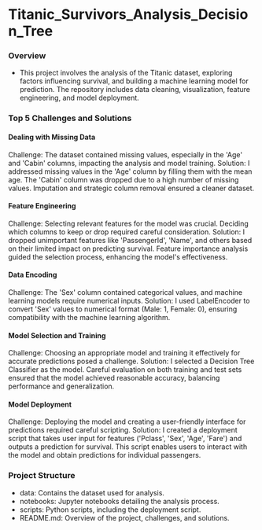 # Titanic_Survivors_Analysis_Decision_Tree
### Overview
- This project involves the analysis of the Titanic dataset, exploring factors influencing survival, and building a machine learning model for prediction. The repository includes data cleaning, visualization, feature engineering, and model deployment.
### Top 5 Challenges and Solutions
 #### Dealing with Missing Data
Challenge: The dataset contained missing values, especially in the 'Age' and 'Cabin' columns, impacting the analysis and model training.
Solution: I addressed missing values in the 'Age' column by filling them with the mean age. The 'Cabin' column was dropped due to a high number of missing values. Imputation and strategic column removal ensured a cleaner dataset.
#### Feature Engineering
Challenge: Selecting relevant features for the model was crucial. Deciding which columns to keep or drop required careful consideration.
Solution: I dropped unimportant features like 'PassengerId', 'Name', and others based on their limited impact on predicting survival. Feature importance analysis guided the selection process, enhancing the model's effectiveness.
#### Data Encoding
Challenge: The 'Sex' column contained categorical values, and machine learning models require numerical inputs.
Solution: I used LabelEncoder to convert 'Sex' values to numerical format (Male: 1, Female: 0), ensuring compatibility with the machine learning algorithm.
#### Model Selection and Training
Challenge: Choosing an appropriate model and training it effectively for accurate predictions posed a challenge.
Solution: I selected a Decision Tree Classifier as the model. Careful evaluation on both training and test sets ensured that the model achieved reasonable accuracy, balancing performance and generalization.
#### Model Deployment
Challenge: Deploying the model and creating a user-friendly interface for predictions required careful scripting.
Solution: I created a deployment script that takes user input for features ('Pclass', 'Sex', 'Age', 'Fare') and outputs a prediction for survival. This script enables users to interact with the model and obtain predictions for individual passengers.
### Project Structure
- data: Contains the dataset used for analysis.
- notebooks: Jupyter notebooks detailing the analysis process.
- scripts: Python scripts, including the deployment script.
- README.md: Overview of the project, challenges, and solutions.
